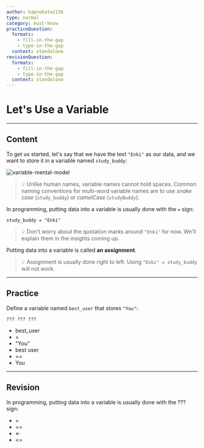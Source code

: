 ```yaml
---
author: kapnobatai136
type: normal
category: must-know
practiceQuestion:
  formats:
    - fill-in-the-gap
    - type-in-the-gap
  context: standalone
revisionQuestion:
  formats:
    - fill-in-the-gap
    - type-in-the-gap
  context: standalone
---
```


# Let's Use a Variable


---

## Content

To get us started, let's say that we have the text `"Enki"` as our data, and we want to store it in a variable named `study_buddy`:

![variable-mental-model](https://img.enkipro.com/6a73febee2278fa231f490f200282192.png)

> 💡 Unlike human names, variable names cannot hold spaces. Common naming conventions for multi-word variable names are to use *snake case* (`study_buddy`) or *camelCase* (`studyBuddy`).

In programming, putting data into a variable is usually done with the `=` sign:

```plain-text
study_buddy = "Enki"
```

> 💡 Don't worry about the quotation marks around `"Enki"` for now. We'll explain them in the insights coming up.

Putting data into a variable is called **an assignment**.

> 💡 Assignment is usually done right to left. Using `"Enki" = study_buddy` will not work.


---

## Practice

Define a variable named `best_user` that stores `"You"`:

```plain-text
??? ??? ???
```

- best_user
- =
- "You"
- best user
- ==
- You


---

## Revision

In programming, putting data into a variable is usually done with the ??? sign:

- =
- ==
- <-
- <=
